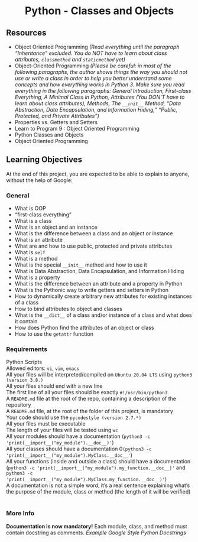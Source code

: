 # <p align="center">Python - Classes and Objects</p>
  
## Resources

- Object Oriented Programming *(Read everything until the paragraph “Inheritance” excluded. You do NOT have to learn about class attributes, `classmethod` and `staticmethod` yet)*
- Object-Oriented Programming *(Please *be careful*: in most of the following paragraphs, the author shows things the way you should not use or write a class in order to help you better understand some concepts and how everything works in Python 3. Make sure you read everything in the following paragraphs: General Introduction, First-class Everything, A Minimal Class in Python, Attributes (You DON’T have to learn about class attributes), Methods, The `__init__` Method, “Data Abstraction, Data Encapsulation, and Information Hiding,” “Public, Protected, and Private Attributes”)*
- Properties vs. Getters and Setters
- Learn to Program 9 : Object Oriented Programming
- Python Classes and Objects
- Object Oriented Programming

## Learning Objectives
At the end of this project, you are expected to be able to explain to anyone, without the help of Google:

### General
- What is OOP
- “first-class everything”
- What is a class
- What is an object and an instance
- What is the difference between a class and an object or instance
- What is an attribute
- What are and how to use public, protected and private attributes
- What is `self`
- What is a method
- What is the special `__init__` method and how to use it
- What is Data Abstraction, Data Encapsulation, and Information Hiding
- What is a property
- What is the difference between an attribute and a property in Python
- What is the Pythonic way to write getters and setters in Python
- How to dynamically create arbitrary new attributes for existing instances of a class
- How to bind attributes to object and classes
- What is the `__dict__` of a class and/or instance of a class and what does it contain
- How does Python find the attributes of an object or class
- How to use the `getattr` function

### Requirements
Python Scripts<br>
Allowed editors: `vi`, `vim`, `emacs`<br>
All your files will be interpreted/compiled on `Ubuntu 20.04 LTS` using `python3 (version 3.8.)`<br>
All your files should end with a new line<br>
The first line of all your files should be exactly `#!/usr/bin/python3`<br>
A `README.md` file at the root of the repo, containing a description of the repository<br>
A `README.md` file, at the root of the folder of this project, is mandatory<br>
Your code should use the `pycodestyle (version 2.7.*)`<br>
All your files must be executable<br>
The length of your files will be tested using `wc`<br>
All your modules should have a documentation (`python3 -c 'print(__import__("my_module").__doc__)'`)<br>
All your classes should have a documentation 0`(python3 -c 'print(__import__("my_module").MyClass.__doc__'`)<br>
All your functions (inside and outside a class) should have a documentation (`python3 -c 'print(__import__("my_module").my_function.__doc__)'` and `python3 -c 'print(__import__("my_module").MyClass.my_function.__doc__)'`)<br>
A documentation is not a simple word, it’s a real sentence explaining what’s the purpose of the module, class or method (the length of it will be verified)<br>
<br>
### More Info
**Documentation is now mandatory!** Each module, class, and method must contain docstring as comments. *Example Google Style Python Docstrings*